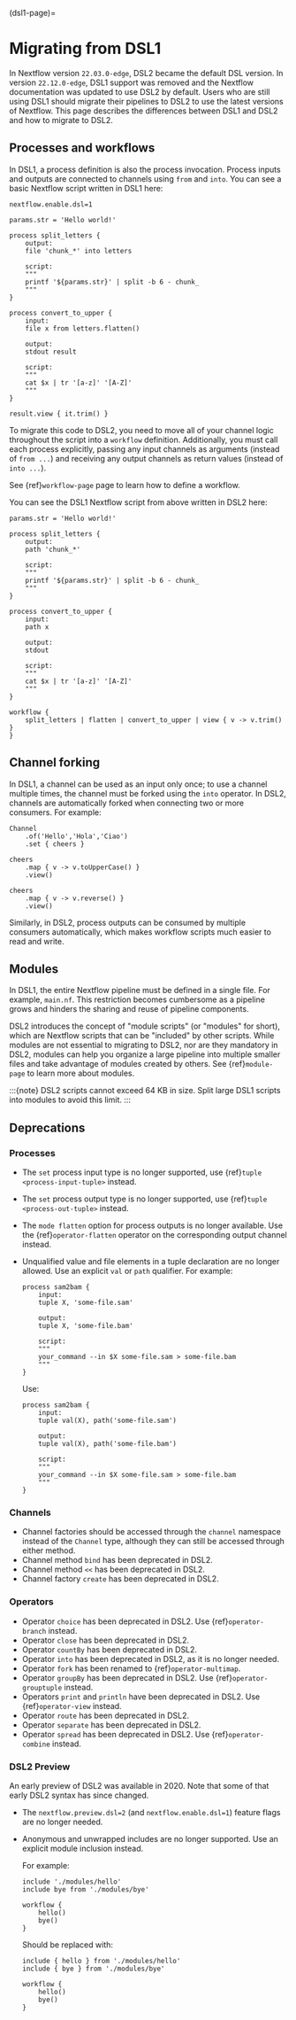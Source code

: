 (dsl1-page)=

# Migrating from DSL1

In Nextflow version `22.03.0-edge`, DSL2 became the default DSL version. In version `22.12.0-edge`, DSL1 support was removed and the Nextflow documentation was updated to use DSL2 by default. Users who are still using DSL1 should migrate their pipelines to DSL2 to use the latest versions of Nextflow. This page describes the differences between DSL1 and DSL2 and how to migrate to DSL2.

## Processes and workflows

In DSL1, a process definition is also the process invocation. Process inputs and outputs are connected to channels using `from` and `into`. You can see a basic Nextflow script written in DSL1 here:

```nextflow
nextflow.enable.dsl=1

params.str = 'Hello world!'

process split_letters {
    output:
    file 'chunk_*' into letters

    script:
    """
    printf '${params.str}' | split -b 6 - chunk_
    """
}

process convert_to_upper {
    input:
    file x from letters.flatten()

    output:
    stdout result

    script:
    """
    cat $x | tr '[a-z]' '[A-Z]'
    """
}

result.view { it.trim() }
```

To migrate this code to DSL2, you need to move all of your channel logic throughout the script into a `workflow` definition. Additionally, you must call each process explicitly, passing any input channels as arguments (instead of `from ...`) and receiving any output channels as return values (instead of `into ...`).

See {ref}`workflow-page` page to learn how to define a workflow.

You can see the DSL1 Nextflow script from above written in DSL2 here:

```nextflow
params.str = 'Hello world!'

process split_letters {
    output:
    path 'chunk_*'

    script:
    """
    printf '${params.str}' | split -b 6 - chunk_
    """
}

process convert_to_upper {
    input:
    path x

    output:
    stdout

    script:
    """
    cat $x | tr '[a-z]' '[A-Z]'
    """
}

workflow {
    split_letters | flatten | convert_to_upper | view { v -> v.trim() }
}
```

## Channel forking

In DSL1, a channel can be used as an input only once; to use a channel multiple times, the channel must be forked using the `into` operator. In DSL2, channels are automatically forked when connecting two or more consumers. For example:

```nextflow
Channel
    .of('Hello','Hola','Ciao')
    .set { cheers }

cheers
    .map { v -> v.toUpperCase() }
    .view()

cheers
    .map { v -> v.reverse() }
    .view()
```

Similarly, in DSL2, process outputs can be consumed by multiple consumers automatically, which makes workflow scripts much easier to read and write.

## Modules

In DSL1, the entire Nextflow pipeline must be defined in a single file. For example, `main.nf`. This restriction becomes cumbersome as a pipeline grows and hinders the sharing and reuse of pipeline components.

DSL2 introduces the concept of "module scripts" (or "modules" for short), which are Nextflow scripts that can be "included" by other scripts. While modules are not essential to migrating to DSL2, nor are they mandatory in DSL2, modules can help you organize a large pipeline into multiple smaller files and take advantage of modules created by others. See {ref}`module-page` to learn more about modules.

:::{note}
DSL2 scripts cannot exceed 64 KB in size. Split large DSL1 scripts into modules to avoid this limit.
:::

## Deprecations

<h3>Processes</h3>

- The `set` process input type is no longer supported, use {ref}`tuple <process-input-tuple>` instead.

- The `set` process output type is no longer supported, use {ref}`tuple <process-out-tuple>` instead.

- The `mode flatten` option for process outputs is no longer available. Use the {ref}`operator-flatten` operator on the corresponding output channel instead.

- Unqualified value and file elements in a tuple declaration are no longer allowed. Use an explicit `val` or `path` qualifier. For example:

  ```nextflow
  process sam2bam {
      input:
      tuple X, 'some-file.sam'

      output:
      tuple X, 'some-file.bam'

      script:
      """
      your_command --in $X some-file.sam > some-file.bam
      """
  }
  ```

  Use:

  ```nextflow
  process sam2bam {
      input:
      tuple val(X), path('some-file.sam')

      output:
      tuple val(X), path('some-file.bam')

      script:
      """
      your_command --in $X some-file.sam > some-file.bam
      """
  }
  ```

<h3>Channels</h3>

- Channel factories should be accessed through the `channel` namespace instead of the `Channel` type, although they can still be accessed through either method.
- Channel method `bind` has been deprecated in DSL2.
- Channel method `<<` has been deprecated in DSL2.
- Channel factory `create` has been deprecated in DSL2.

<h3>Operators</h3>

- Operator `choice` has been deprecated in DSL2. Use {ref}`operator-branch` instead.
- Operator `close` has been deprecated in DSL2.
- Operator `countBy` has been deprecated in DSL2.
- Operator `into` has been deprecated in DSL2, as it is no longer needed.
- Operator `fork` has been renamed to {ref}`operator-multimap`.
- Operator `groupBy` has been deprecated in DSL2. Use {ref}`operator-grouptuple` instead.
- Operators `print` and `println` have been deprecated in DSL2. Use {ref}`operator-view` instead.
- Operator `route` has been deprecated in DSL2.
- Operator `separate` has been deprecated in DSL2.
- Operator `spread` has been deprecated in DSL2. Use {ref}`operator-combine` instead.

<h3>DSL2 Preview</h3>

An early preview of DSL2 was available in 2020. Note that some of that early DSL2 syntax has since changed.

- The `nextflow.preview.dsl=2` (and `nextflow.enable.dsl=1`) feature flags are no longer needed.

- Anonymous and unwrapped includes are no longer supported. Use an explicit module inclusion instead.

  For example:

  ```nextflow
  include './modules/hello'
  include bye from './modules/bye'

  workflow {
      hello()
      bye()
  }
  ```

  Should be replaced with:

  ```nextflow
  include { hello } from './modules/hello'
  include { bye } from './modules/bye'

  workflow {
      hello()
      bye()
  }
  ```
